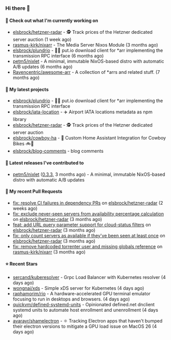 ### Hi there 👋

#### 👷 Check out what I'm currently working on

- [elsbrock/hetzner-radar](https://github.com/elsbrock/hetzner-radar) - 🕵️ Track prices of the Hetzner dedicated server auction (1 week ago)
- [rasmus-kirk/nixarr](https://github.com/rasmus-kirk/nixarr) - The Media Server Nixos Module (3 months ago)
- [elsbrock/plundrio](https://github.com/elsbrock/plundrio) - 🏴‍☠️ put.io download client for *arr implementing the transmission RPC interface (6 months ago)
- [petm5/nixlet](https://github.com/petm5/nixlet) - A minimal, immutable NixOS-based distro with automatic A/B updates (6 months ago)
- [Ravencentric/awesome-arr](https://github.com/Ravencentric/awesome-arr) - A collection of *arrs and related stuff. (7 months ago)

#### 🌱 My latest projects

- [elsbrock/plundrio](https://github.com/elsbrock/plundrio) - 🏴‍☠️ put.io download client for *arr implementing the transmission RPC interface
- [elsbrock/iata-location](https://github.com/elsbrock/iata-location) - ✈️ Airport IATA locations metadata as npm library
- [elsbrock/hetzner-radar](https://github.com/elsbrock/hetzner-radar) - 🕵️ Track prices of the Hetzner dedicated server auction
- [elsbrock/cowboy-ha](https://github.com/elsbrock/cowboy-ha) - 🤠 Custom Home Assistant Integration for Cowboy Bikes 🚲💨
- [elsbrock/blog-comments](https://github.com/elsbrock/blog-comments) - blog comments

#### 🔭 Latest releases I've contributed to

- [petm5/nixlet](https://github.com/petm5/nixlet) ([0.3.3](https://github.com/petm5/nixlet/releases/tag/0.3.3), 3 months ago) - A minimal, immutable NixOS-based distro with automatic A/B updates

#### 🔨 My recent Pull Requests

- [fix: resolve CI failures in dependency PRs](https://github.com/elsbrock/hetzner-radar/pull/229) on [elsbrock/hetzner-radar](https://github.com/elsbrock/hetzner-radar) (2 weeks ago)
- [fix: exclude never-seen servers from availability percentage calculation](https://github.com/elsbrock/hetzner-radar/pull/217) on [elsbrock/hetzner-radar](https://github.com/elsbrock/hetzner-radar) (3 months ago)
- [feat: add URL query parameter support for cloud-status filters](https://github.com/elsbrock/hetzner-radar/pull/216) on [elsbrock/hetzner-radar](https://github.com/elsbrock/hetzner-radar) (3 months ago)
- [fix: only count servers as available if they&#39;ve been seen at least once](https://github.com/elsbrock/hetzner-radar/pull/215) on [elsbrock/hetzner-radar](https://github.com/elsbrock/hetzner-radar) (3 months ago)
- [fix: remove hardcoded torrenter user and missing globals reference](https://github.com/rasmus-kirk/nixarr/pull/72) on [rasmus-kirk/nixarr](https://github.com/rasmus-kirk/nixarr) (3 months ago)

#### ⭐ Recent Stars

- [sercand/kuberesolver](https://github.com/sercand/kuberesolver) - Grpc Load Balancer with Kubernetes resolver (4 days ago)
- [wongnai/xds](https://github.com/wongnai/xds) - Simple xDS server for Kubernetes (4 days ago)
- [raphamorim/rio](https://github.com/raphamorim/rio) - A hardware-accelerated GPU terminal emulator focusing to run in desktops and browsers. (4 days ago)
- [quickvm/defined-systemd-units](https://github.com/quickvm/defined-systemd-units) - Opinionated defined.net dnclient systemd units to automate host enrollment and unenrollment (4 days ago)
- [avarayr/shamelectron](https://github.com/avarayr/shamelectron) - ⚛️ Tracking Electron apps that haven&#39;t bumped their electron versions to mitigate a GPU load issue on MacOS 26 (4 days ago)
